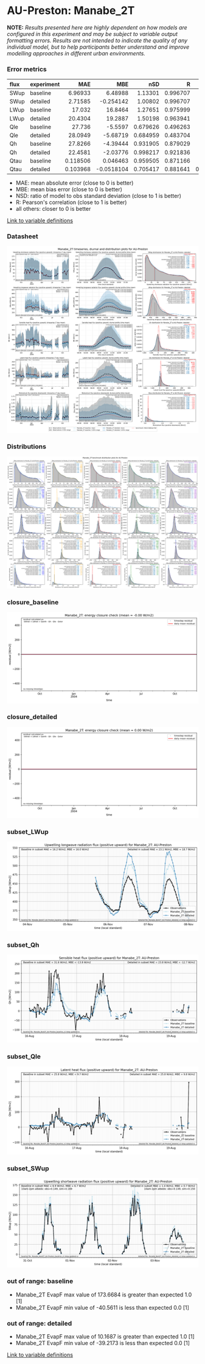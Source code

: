 # AU-Preston: Manabe_2T

**NOTE:** *Results presented here are highly dependent on how models are configured in this experiment and may be subject to variable output formatting errors. Results are not intended to indicate the quality of any individual model, but to help participants better understand and improve modelling approaches in different urban environments.*

### Error metrics

| flux   | experiment   |       MAE |        MBE |      nSD |        R |         5th |       95th |      RMSE |     cRMSE |       AMBE |      1-nSD |        1-R |   nSkewness |   nKurtosis |   Overlap |
|:-------|:-------------|----------:|-----------:|---------:|---------:|------------:|-----------:|----------:|----------:|-----------:|-----------:|-----------:|------------:|------------:|----------:|
| SWup   | baseline     |  6.96933  |  6.48988   | 1.13301  | 0.996707 |  0.381432   | 19.6766    |  9.83419  | 0.1586    |  6.48988   | 0.133013   | 0.00329283 |   0.011806  |   0.0199241 | 0.0894767 |
| SWup   | detailed     |  2.71585  | -0.254142  | 1.00802  | 0.996707 |  0.528      |  1.39796   |  3.82254  | 0.0818704 |  0.254142  | 0.00801814 | 0.00329283 |   0.0118059 |   0.019924  | 0.0586148 |
| LWup   | baseline     | 17.032    | 16.8464    | 1.27651  | 0.975999 |  6.4942     | 45.8351    | 22.9542   | 0.371119  | 16.8464    | 0.276507   | 0.0240005  |   0.117012  |   0.167348  | 0.128823  |
| LWup   | detailed     | 20.4304   | 19.2887    | 1.50198  | 0.963941 |  1.896      | 72.4523    | 31.749    | 0.600254  | 19.2887    | 0.501981   | 0.0360588  |   0.212179  |   0.376095  | 0.104185  |
| Qle    | baseline     | 27.736    | -5.5597    | 0.679626 | 0.496263 | 12.1101     | 32.7387    | 46.5412   | 0.887325  |  5.5597    | 0.320374   | 0.503737   |   0.294108  |   0.0455262 | 0.177911  |
| Qle    | detailed     | 28.0949   | -5.68719   | 0.684959 | 0.483704 | 12.11       | 31.8358    | 47.1122   | 0.898072  |  5.68719   | 0.315041   | 0.516296   |   0.264238  |   0.0223321 | 0.19105   |
| Qh     | baseline     | 27.8266   | -4.39444   | 0.931905 | 0.879029 |  7.36162    | 23.3661    | 44.3464   | 0.479692  |  4.39444   | 0.0680951  | 0.120971   |   0.0414001 |   0.281516  | 0.13937   |
| Qh     | detailed     | 22.4581   | -2.03776   | 0.998217 | 0.921836 |  8.72773    |  5.07963   | 36.3974   | 0.395035  |  2.03776   | 0.00178292 | 0.0781642  |   0.0151394 |   0.0353659 | 0.107349  |
| Qtau   | baseline     |  0.118506 |  0.046463  | 0.959505 | 0.871166 |  0.0100593  |  0.0185677 |  0.170155 | 0.498873  |  0.046463  | 0.0404949  | 0.128834   |   0.140151  |   0.159861  | 0.123219  |
| Qtau   | detailed     |  0.103968 | -0.0518104 | 0.705417 | 0.881641 |  0.00277292 |  0.281518  |  0.173219 | 0.50375   |  0.0518104 | 0.294583   | 0.118359   |   0.146322  |   0.194878  | 0.0861043 |

 - MAE: mean absolute error (close to 0 is better)
 - MBE: mean bias error (close to 0 is better)
 - NSD: ratio of model to obs standard deviation (close to 1 is better)
 - R: Pearson's correlation (close to 1 is better)
 - all others: closer to 0 is better

[Link to variable definitions](../modelattrs/variable_definitions.md)

### <a name="datasheet"></a>Datasheet
[![Manabe_2T_AU-Preston_Datasheet.png](Manabe_2T_AU-Preston_Datasheet.png)](Manabe_2T_AU-Preston_Datasheet.png)

### <a name="distributions"></a>Distributions
[![Manabe_2T_AU-Preston_Distributions.png](Manabe_2T_AU-Preston_Distributions.png)](Manabe_2T_AU-Preston_Distributions.png)

### <a name="closure_baseline"></a>closure_baseline
[![Manabe_2T_AU-Preston_closure_baseline.png](Manabe_2T_AU-Preston_closure_baseline.png)](Manabe_2T_AU-Preston_closure_baseline.png)

### <a name="closure_detailed"></a>closure_detailed
[![Manabe_2T_AU-Preston_closure_detailed.png](Manabe_2T_AU-Preston_closure_detailed.png)](Manabe_2T_AU-Preston_closure_detailed.png)

### <a name="subset_lwup"></a>subset_LWup
[![Manabe_2T_AU-Preston_subset_LWup.png](Manabe_2T_AU-Preston_subset_LWup.png)](Manabe_2T_AU-Preston_subset_LWup.png)

### <a name="subset_qh"></a>subset_Qh
[![Manabe_2T_AU-Preston_subset_Qh.png](Manabe_2T_AU-Preston_subset_Qh.png)](Manabe_2T_AU-Preston_subset_Qh.png)

### <a name="subset_qle"></a>subset_Qle
[![Manabe_2T_AU-Preston_subset_Qle.png](Manabe_2T_AU-Preston_subset_Qle.png)](Manabe_2T_AU-Preston_subset_Qle.png)

### <a name="subset_swup"></a>subset_SWup
[![Manabe_2T_AU-Preston_subset_SWup.png](Manabe_2T_AU-Preston_subset_SWup.png)](Manabe_2T_AU-Preston_subset_SWup.png)

### out of range: baseline

 - Manabe_2T EvapF max value of 173.6684 is greater than expected 1.0 [1]
 - Manabe_2T EvapF min value of -40.5611 is less than expected 0.0 [1]

### out of range: detailed

 - Manabe_2T EvapF max value of 10.1687 is greater than expected 1.0 [1]
 - Manabe_2T EvapF min value of -39.2173 is less than expected 0.0 [1]


[Link to variable definitions](../modelattrs/variable_definitions.md)


